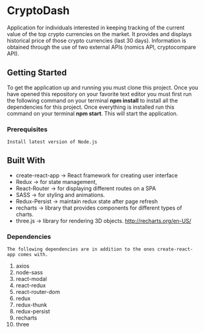 # CryptoDash

Application for individuals interested in keeping tracking of the current value of the top crypto currencies on the market. It provides and displays historical price of those crypto currencies (last 30 days). Information is obtained through the use of two external APIs (nomics API, cryptocompare API).

## Getting Started

To get the application up and running you must clone this project. Once you have opened this repository on your favorite text editor you must first run the following command on your terminal **npm install** to install all the dependencies for this project. Once everything is installed run this command on your terminal **npm start**. This will start the application.

### Prerequisites

```
Install latest version of Node.js
``` 

## Built With

* create-react-app -> React framework for creating user interface
* Redux -> for state management, 
* React-Router -> for displaying different routes on a SPA 
* SASS -> for styling and animations.
* Redux-Persist -> maintain redux state after page refresh
* recharts -> library that provides components for different types of charts.
* three.js -> library for rendering 3D objects.
   http://recharts.org/en-US/

### Dependencies
    The following dependencies are in addition to the ones create-react-app comes with.
1. axios
2. node-sass
3. react-modal
4. react-redux
5. react-router-dom
6. redux
7. redux-thunk
8. redux-persist
9. recharts
10. three
  

